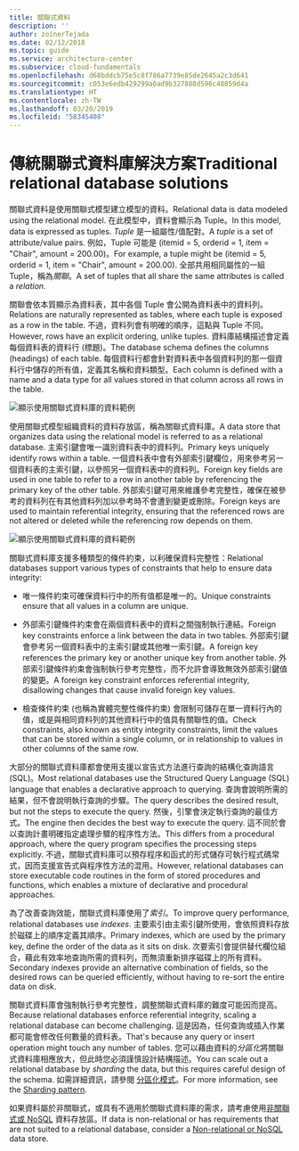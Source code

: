 ```yaml
---
title: 關聯式資料
description: ''
author: zoinerTejada
ms.date: 02/12/2018
ms.topic: guide
ms.service: architecture-center
ms.subservice: cloud-fundamentals
ms.openlocfilehash: d68bddcb75e5c8f786a7739e85de2645a2c3d641
ms.sourcegitcommit: c053e6edb429299a0ad9b327888d596c48859d4a
ms.translationtype: HT
ms.contentlocale: zh-TW
ms.lasthandoff: 03/20/2019
ms.locfileid: "58345408"
---
```

# <a name="traditional-relational-database-solutions"></a><span data-ttu-id="e43f3-102">傳統關聯式資料庫解決方案</span><span class="sxs-lookup"><span data-stu-id="e43f3-102">Traditional relational database solutions</span></span>

<span data-ttu-id="e43f3-103">關聯式資料是使用關聯式模型建立模型的資料。</span><span class="sxs-lookup"><span data-stu-id="e43f3-103">Relational data is data modeled using the relational model.</span></span> <span data-ttu-id="e43f3-104">在此模型中，資料會顯示為 Tuple。</span><span class="sxs-lookup"><span data-stu-id="e43f3-104">In this model, data is expressed as tuples.</span></span> <span data-ttu-id="e43f3-105">*Tuple* 是一組屬性/值配對。</span><span class="sxs-lookup"><span data-stu-id="e43f3-105">A *tuple* is a set of attribute/value pairs.</span></span> <span data-ttu-id="e43f3-106">例如，Tuple 可能是 (itemid = 5, orderid = 1, item = "Chair", amount = 200.00)。</span><span class="sxs-lookup"><span data-stu-id="e43f3-106">For example, a tuple might be (itemid = 5, orderid = 1, item = "Chair", amount = 200.00).</span></span> <span data-ttu-id="e43f3-107">全部共用相同屬性的一組 Tuple，稱為*關聯*。</span><span class="sxs-lookup"><span data-stu-id="e43f3-107">A set of tuples that all share the same attributes is called a *relation*.</span></span>

<span data-ttu-id="e43f3-108">關聯會依本質顯示為資料表，其中各個 Tuple 會公開為資料表中的資料列。</span><span class="sxs-lookup"><span data-stu-id="e43f3-108">Relations are naturally represented as tables, where each tuple is exposed as a row in the table.</span></span> <span data-ttu-id="e43f3-109">不過，資料列會有明確的順序，這點與 Tuple 不同。</span><span class="sxs-lookup"><span data-stu-id="e43f3-109">However, rows have an explicit ordering, unlike tuples.</span></span> <span data-ttu-id="e43f3-110">資料庫結構描述會定義每個資料表的資料行 (標題)。</span><span class="sxs-lookup"><span data-stu-id="e43f3-110">The database schema defines the columns (headings) of each table.</span></span> <span data-ttu-id="e43f3-111">每個資料行都會針對資料表中各個資料列的那一個資料行中儲存的所有值，定義其名稱和資料類型。</span><span class="sxs-lookup"><span data-stu-id="e43f3-111">Each column is defined with a name and a data type for all values stored in that column across all rows in the table.</span></span>

![顯示使用關聯式資料庫的資料範例](../images/example-relational.png)

<span data-ttu-id="e43f3-113">使用關聯式模型組織資料的資料存放區，稱為關聯式資料庫。</span><span class="sxs-lookup"><span data-stu-id="e43f3-113">A data store that organizes data using the relational model is referred to as a relational database.</span></span> <span data-ttu-id="e43f3-114">主索引鍵會唯一識別資料表中的資料列。</span><span class="sxs-lookup"><span data-stu-id="e43f3-114">Primary keys uniquely identify rows within a table.</span></span> <span data-ttu-id="e43f3-115">一個資料表中會有外部索引鍵欄位，用來參考另一個資料表的主索引鍵，以參照另一個資料表中的資料列。</span><span class="sxs-lookup"><span data-stu-id="e43f3-115">Foreign key fields are used in one table to refer to a row in another table by referencing the primary key of the other table.</span></span> <span data-ttu-id="e43f3-116">外部索引鍵可用來維護參考完整性，確保在被參考的資料列在有其他資料列加以參考時不會遭到變更或刪除。</span><span class="sxs-lookup"><span data-stu-id="e43f3-116">Foreign keys are used to maintain referential integrity, ensuring that the referenced rows are not altered or deleted while the referencing row depends on them.</span></span>

![顯示使用關聯式資料庫的資料範例](../images/example-relational2.png)

<span data-ttu-id="e43f3-118">關聯式資料庫支援多種類型的條件約束，以利確保資料完整性：</span><span class="sxs-lookup"><span data-stu-id="e43f3-118">Relational databases support various types of constraints that help to ensure data integrity:</span></span>

- <span data-ttu-id="e43f3-119">唯一條件約束可確保資料行中的所有值都是唯一的。</span><span class="sxs-lookup"><span data-stu-id="e43f3-119">Unique constraints ensure that all values in a column are unique.</span></span>

- <span data-ttu-id="e43f3-120">外部索引鍵條件約束會在兩個資料表中的資料之間強制執行連結。</span><span class="sxs-lookup"><span data-stu-id="e43f3-120">Foreign key constraints enforce a link between the data in two tables.</span></span> <span data-ttu-id="e43f3-121">外部索引鍵會參考另一個資料表中的主索引鍵或其他唯一索引鍵。</span><span class="sxs-lookup"><span data-stu-id="e43f3-121">A foreign key references the primary key or another unique key from another table.</span></span> <span data-ttu-id="e43f3-122">外部索引鍵條件約束會強制執行參考完整性，而不允許會導致無效外部索引鍵值的變更。</span><span class="sxs-lookup"><span data-stu-id="e43f3-122">A foreign key constraint enforces referential integrity, disallowing changes that cause invalid foreign key values.</span></span>

- <span data-ttu-id="e43f3-123">檢查條件約束 (也稱為實體完整性條件約束) 會限制可儲存在單一資料行內的值，或是與相同資料列的其他資料行中的值具有關聯性的值。</span><span class="sxs-lookup"><span data-stu-id="e43f3-123">Check constraints, also known as entity integrity constraints, limit the values that can be stored within a single column, or in relationship to values in other columns of the same row.</span></span>

<span data-ttu-id="e43f3-124">大部分的關聯式資料庫都會使用支援以宣告式方法進行查詢的結構化查詢語言 (SQL)。</span><span class="sxs-lookup"><span data-stu-id="e43f3-124">Most relational databases use the Structured Query Language (SQL) language that enables a declarative approach to querying.</span></span> <span data-ttu-id="e43f3-125">查詢會說明所需的結果，但不會說明執行查詢的步驟。</span><span class="sxs-lookup"><span data-stu-id="e43f3-125">The query describes the desired result, but not the steps to execute the query.</span></span> <span data-ttu-id="e43f3-126">然後，引擎會決定執行查詢的最佳方式。</span><span class="sxs-lookup"><span data-stu-id="e43f3-126">The engine then decides the best way to execute the query.</span></span> <span data-ttu-id="e43f3-127">這不同於會以查詢計畫明確指定處理步驟的程序性方法。</span><span class="sxs-lookup"><span data-stu-id="e43f3-127">This differs from a procedural approach, where the query program specifies the processing steps explicitly.</span></span> <span data-ttu-id="e43f3-128">不過，關聯式資料庫可以預存程序和函式的形式儲存可執行程式碼常式，因而支援宣告式與程序性方法的混用。</span><span class="sxs-lookup"><span data-stu-id="e43f3-128">However, relational databases can store executable code routines in the form of stored procedures and functions, which enables a mixture of declarative and procedural approaches.</span></span>

<span data-ttu-id="e43f3-129">為了改善查詢效能，關聯式資料庫使用了*索引*。</span><span class="sxs-lookup"><span data-stu-id="e43f3-129">To improve query performance, relational databases use *indexes*.</span></span> <span data-ttu-id="e43f3-130">主要索引由主索引鍵所使用，會依照資料存放於磁碟上的順序定義其順序。</span><span class="sxs-lookup"><span data-stu-id="e43f3-130">Primary indexes, which are used by the primary key, define the order of the data as it sits on disk.</span></span> <span data-ttu-id="e43f3-131">次要索引會提供替代欄位組合，藉此有效率地查詢所需的資料列，而無須重新排序磁碟上的所有資料。</span><span class="sxs-lookup"><span data-stu-id="e43f3-131">Secondary indexes provide an alternative combination of fields, so the desired rows can be queried efficiently, without having to re-sort the entire data on disk.</span></span>

<span data-ttu-id="e43f3-132">關聯式資料庫會強制執行參考完整性，調整關聯式資料庫的難度可能因而提高。</span><span class="sxs-lookup"><span data-stu-id="e43f3-132">Because relational databases enforce referential integrity, scaling a relational database can become challenging.</span></span> <span data-ttu-id="e43f3-133">這是因為，任何查詢或插入作業都可能會修改任何數量的資料表。</span><span class="sxs-lookup"><span data-stu-id="e43f3-133">That's because any query or insert operation might touch any number of tables.</span></span> <span data-ttu-id="e43f3-134">您可以藉由資料的*分區化*將關聯式資料庫相應放大，但此時您必須謹慎設計結構描述。</span><span class="sxs-lookup"><span data-stu-id="e43f3-134">You can scale out a relational database by *sharding* the data, but this requires careful design of the schema.</span></span> <span data-ttu-id="e43f3-135">如需詳細資訊，請參閱 [分區化模式](../../patterns/sharding.md)。</span><span class="sxs-lookup"><span data-stu-id="e43f3-135">For more information, see the [Sharding pattern](../../patterns/sharding.md).</span></span>

<span data-ttu-id="e43f3-136">如果資料屬於非關聯式，或具有不適用於關聯式資料庫的需求，請考慮使用[非關聯式或 NoSQL](../big-data/non-relational-data.md) 資料存放區。</span><span class="sxs-lookup"><span data-stu-id="e43f3-136">If data is non-relational or has requirements that are not suited to a relational database, consider a [Non-relational or NoSQL](../big-data/non-relational-data.md) data store.</span></span>
